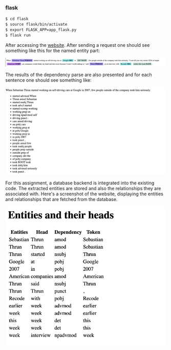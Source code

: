 ### flask

```bash
$ cd flask
$ source flask/bin/activate
$ export FLASK_APP=app_flask.py
$ flask run
```

After accessing the [website](http://127.0.0.1:5000/get). After sending a request one should see something like this for the named entity part:

![Shadowed Named Entities](./assets/Snipaste_2024-02-15_22-49-13.png)

The results of the dependency parse are also presented and for each sentence one should see something like:

![dependency parse](./assets/Snipaste_2024-02-15_22-51-41.png)

For this assignment, a database backend is integrated into the existing code. The extracted entities are stored and also the relationships they are associated with. Here's a screenshot of the website, displaying the entities and relationships that are fetched from the database.

![entities and relationships stored in the database](./assets/Snipaste_2024-04-02_19-55-30.png)









